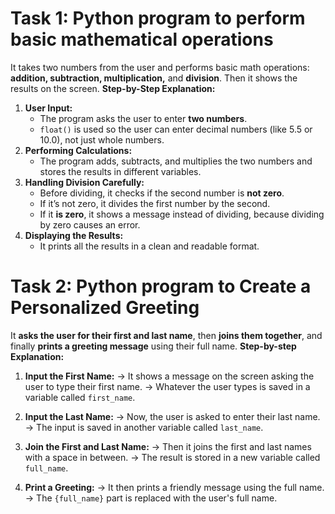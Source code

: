 # Task 1: Python program to perform basic mathematical operations  
It takes two numbers from the user and performs basic math operations: **addition, subtraction, multiplication,** and **division**. Then it shows the results on the screen.
**Step-by-Step Explanation:**
1. **User Input:**
   * The program asks the user to enter **two numbers**.
   * `float()` is used so the user can enter decimal numbers (like 5.5 or 10.0), not just whole numbers.
2. **Performing Calculations:**
    * The program adds, subtracts, and multiplies the two numbers and stores the results in different variables.
3. **Handling Division Carefully:**
   * Before dividing, it checks if the second number is **not zero**.
   * If it’s not zero, it divides the first number by the second.
   * If it **is zero**, it shows a message instead of dividing, because dividing by zero causes an error.
4. **Displaying the Results:**
   * It prints all the results in a clean and readable format.


# Task 2: Python program to Create a Personalized Greeting
It **asks the user for their first and last name**, then **joins them together**, and finally **prints a greeting message** using their full name.
**Step-by-step Explanation:**
1. **Input the First Name:**
   → It shows a message on the screen asking the user to type their first name.
   → Whatever the user types is saved in a variable called `first_name`.

2. **Input the Last Name:**
   → Now, the user is asked to enter their last name.
   → The input is saved in another variable called `last_name`.

3. **Join the First and Last Name:**
   → Then it joins the first and last names with a space in between.
   → The result is stored in a new variable called `full_name`.

4. **Print a Greeting:**
   → It then prints a friendly message using the full name.
   → The `{full_name}` part is replaced with the user's full name.
